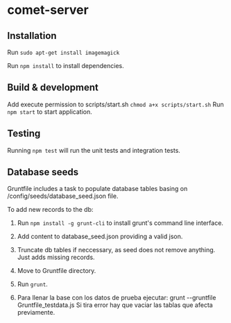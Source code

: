 # comet-server

## Installation

Run `sudo apt-get install imagemagick`

Run `npm install` to install dependencies.

## Build & development

Add execute permission to scripts/start.sh `chmod a+x scripts/start.sh`
Run `npm start` to start application.

## Testing

Running `npm test` will run the unit tests and integration tests.

## Database seeds

Gruntfile includes a task to populate database tables basing on /config/seeds/database_seed.json file.

To add new records to the db:

1) Run `npm install -g grunt-cli` to install grunt's command line interface.<br />
2) Add content to database_seed.json providing a valid json.<br />
3) Truncate db tables if neccessary, as seed does not remove anything. Just adds missing records.<br />
4) Move to Gruntfile directory.<br />
5) Run `grunt`.

6) Para llenar la base con los datos de prueba ejecutar: grunt --gruntfile Gruntfile_testdata.js
Si tira error hay que vaciar las tablas que afecta previamente. 
